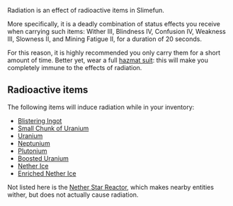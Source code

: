 Radiation is an effect of radioactive items in Slimefun.

More specifically, it is a deadly combination of status effects you receive when carrying such items: Wither III, Blindness IV, Confusion IV, Weakness III, Slowness II, and Mining Fatigue II, for a duration of 20 seconds.

For this reason, it is highly recommended you only carry them for a short amount of time. Better yet, wear a full [hazmat suit](https://github.com/Slimefun/Slimefun4/wiki/Hazmat-Suit): this will make you completely immune to the effects of radiation.

## Radioactive items
The following items will induce radiation while in your inventory:
* [Blistering Ingot](https://github.com/Slimefun/Slimefun4/wiki/Blistering-Ingot)
* [Small Chunk of Uranium](https://github.com/Slimefun/Slimefun4/wiki/Uranium)
* [Uranium](https://github.com/Slimefun/Slimefun4/wiki/Uranium)
* [Neptunium](https://github.com/Slimefun/Slimefun4/wiki/Neptunium)
* [Plutonium](https://github.com/Slimefun/Slimefun4/wiki/Plutonium)
* [Boosted Uranium](https://github.com/Slimefun/Slimefun4/wiki/Boosted-Uranium)
* [Nether Ice](https://github.com/Slimefun/Slimefun4/wiki/Nether-Ice)
* [Enriched Nether Ice](https://github.com/Slimefun/Slimefun4/wiki/Enriched-Nether-Ice)

Not listed here is the [Nether Star Reactor](https://github.com/Slimefun/Slimefun4/wiki/Nether-Star-Reactor), which makes nearby entities wither, but does not actually cause radiation.
